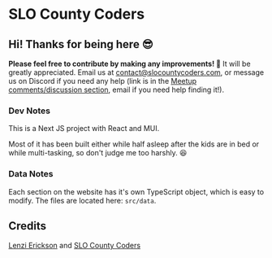 # SLO County Coders

## Hi! Thanks for being here :sunglasses:

**Please feel free to contribute by making any improvements! 🎉** It will be greatly appreciated. Email us at contact@slocountycoders.com, or message us on Discord if you need any help (link is in the [Meetup comments/discussion section](https://www.meetup.com/slocountycoders/#discussions-section), email if you need help finding it!).

### Dev Notes

This is a Next JS project with React and MUI.

Most of it has been built either while half asleep after the kids are in bed or while multi-tasking, so don't judge me too harshly. :laughing:

### Data Notes

Each section on the website has it's own TypeScript object, which is easy to modify. The files are located here: `src/data`.

## Credits

[Lenzi Erickson](https://www.linkedin.com/in/lenzierickson/) and [SLO County Coders](https://www.slocountycoders.com/)
